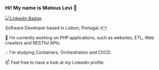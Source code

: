 ### Hi! My name is Mateus Levi 👋

[![Linkedin Badge](https://img.shields.io/badge/-LinkedIn-blue?style=flat-square&logo=Linkedin&logoColor=white&link=https://www.linkedin.com/in/mateus-levi-silva-martins/)](https://www.linkedin.com/in/mateus-levi-silva-martins/)

Software Developer based in Lisbon, Portugal 🇵🇹


🔭 I’m currently working on PHP applications, such as websites, ETL, Web crawlers and RESTful APIs.

💡 I'm studying Containers, Orchestration and CI/CD.

📫 Feel free to have a look at my Linkedin profile.
